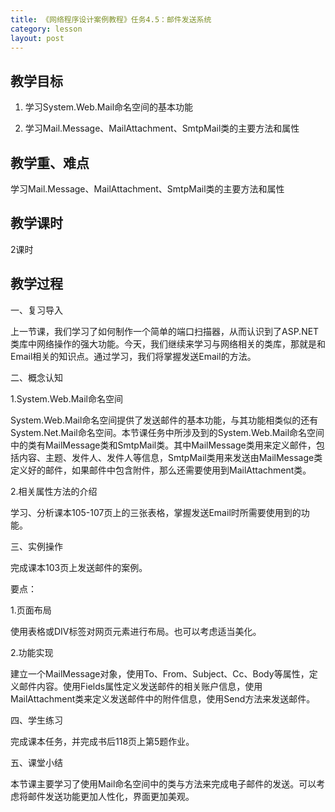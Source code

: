 ```yaml
---
title: 《网络程序设计案例教程》任务4.5：邮件发送系统
category: lesson
layout: post
---
```


## 教学目标

1. 学习System.Web.Mail命名空间的基本功能 

2. 学习Mail.Message、MailAttachment、SmtpMail类的主要方法和属性 


## 教学重、难点

学习Mail.Message、MailAttachment、SmtpMail类的主要方法和属性 


## 教学课时

2课时

## 教学过程

一、复习导入

上一节课，我们学习了如何制作一个简单的端口扫描器，从而认识到了ASP.NET类库中网络操作的强大功能。今天，我们继续来学习与网络相关的类库，那就是和Email相关的知识点。通过学习，我们将掌握发送Email的方法。

二、概念认知

1.System.Web.Mail命名空间

System.Web.Mail命名空间提供了发送邮件的基本功能，与其功能相类似的还有System.Net.Mail命名空间。本节课任务中所涉及到的System.Web.Mail命名空间中的类有MailMessage类和SmtpMail类。其中MailMessage类用来定义邮件，包括内容、主题、发件人、发件人等信息，SmtpMail类用来发送由MailMessage类定义好的邮件，如果邮件中包含附件，那么还需要使用到MailAttachment类。

2.相关属性方法的介绍

学习、分析课本105-107页上的三张表格，掌握发送Email时所需要使用到的功能。

三、实例操作

完成课本103页上发送邮件的案例。

要点：

1.页面布局

使用表格或DIV标签对网页元素进行布局。也可以考虑适当美化。

2.功能实现

建立一个MailMessage对象，使用To、From、Subject、Cc、Body等属性，定义邮件内容。使用Fields属性定义发送邮件的相关账户信息，使用MailAttachment类来定义发送邮件中的附件信息，使用Send方法来发送邮件。

四、学生练习

完成课本任务，并完成书后118页上第5题作业。

五、课堂小结

本节课主要学习了使用Mail命名空间中的类与方法来完成电子邮件的发送。可以考虑将邮件发送功能更加人性化，界面更加美观。
